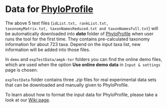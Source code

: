 # Data for [PhyloProfile](https://github.com/BIONF/PhyloProfile)

The above 5 text files (<code>idList.txt, rankList.txt, taxonomyMatrix.txt, taxonNamesReduced.txt and taxonNamesFull.txt</code>) will be automatically downloaded into **_data_** folder of [PhyloProfile](https://github.com/BIONF/PhyloProfile) when user runs the tool for the first time. They contains pre-calculated taxonomy information for about 723 taxa. Depend on the input taxa list, new information will be added into those files.

In `demo` and `expTestData/ampk-tor` folders you can find the online demo files, which are used when the option **Use online demo data** in `Input & settings` page is chosen.

`expTestData` folder contains three *.zip* files for real experimental data sets that can be downloaded and manually given to PhyloProfile.

To learn about how to format the input data for PhyloProfile, please take a look at our [Wiki page](https://github.com/BIONF/PhyloProfile/wiki/Input-Data).

